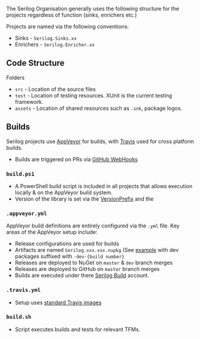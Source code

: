 The Serilog Organisation generally uses the following structure for the projects regardless of function (sinks, enrichers etc.)

Projects are named via the following conventions:
* Sinks - `Serilog.Sinks.xx`
* Enrichers - `Serilog.Enricher.xx`

## Code Structure

Folders 
* `src` - Location of the source files
* `test` - Location of testing resources.  XUnit is the current testing framework.
* `assets` - Location of shared resources such as `.snk`, package logos.

## Builds

Serilog projects use [AppVeyor](https://ci.appveyor.com/project/serilog/serilog) for builds, with [Travis](https://travis-ci.org/serilog/serilog) used for cross platform builds.

* Builds are triggered on PRs via [GitHub WebHooks](https://developer.github.com/webhooks/)

### `build.ps1`
* A PowerShell build script is included in all projects that allows execution locally & on the AppVeyor build system.
* Version of the library is set via the [VersionPrefix](https://github.com/serilog/serilog/blob/dev/src/Serilog/Serilog.csproj#L5) and the 

### `.appveyor.yml`
AppVeyor build definitions are entirely configured via the `.yml` file.  Key areas of the AppVeyor setup include:
* Release configurations are used for builds
* Artifacts are named `Serilog.xxx.xxx.nupkg` (See [example](https://github.com/serilog/serilog/blob/dev/appveyor.yml#L9) with dev packages suffixed with `-dev-{build number}`
* Releases are deployed to NuGet on `master` & `dev` branch merges
* Releases are deployed to GitHub on `master` branch merges
* Builds are executed under there [Serilog Build](https://github.com/serilog-build) account.

### `.travis.yml`
* Setup uses [standard Travis images](https://github.com/serilog/serilog/blob/dev/.travis.yml#L2)

### `build.sh`
* Script executes builds and tests for relevant TFMs.